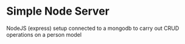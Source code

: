 # Simple Node Server

NodeJS (express) setup connected to a mongodb to carry out CRUD operations on a person model

